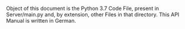 Object of this document is the Python 3.7 Code File,
present in Server/main.py and, by extension, other Files
in that directory.
This API Manual is written in German.
